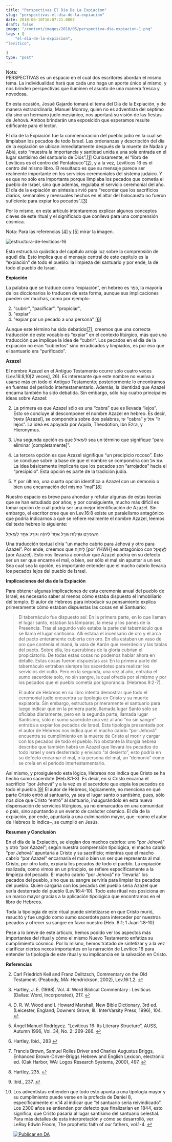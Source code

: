 ```yaml
---
title: "Perspectivas El Dia De La Expiacion"
slug: "perspectivas-el-dia-de-la-expiacion"
date: 2018-06-10T16:07:21.000Z
draft: false
image: "/content/images/2018/05/perspectiva-dia-expiacion-1.png"
tags : [
    "el-dia-de-la-expiacion",
"levitico",

]
type: "post"
---
```


   Nota:  
 PERSPECTIVAS es un espacio en el cual dos escritores abordan el mismo tema. La individualidad hará que cada uno haga un aporte único al mismo, y nos brinden perspectivas que iluminen el asunto de una manera fresca y novedosa.

 En esta ocasión, Josué Gajardo tomará el tema del Día de la Expiación, y de manera extraordinaria, Manuel Monroy, quien no es adventista del séptimo día sino un hermano judío mesiánico, nos aportará su visión de las fiestas de Jehová. Ambos brindarán una exposición que esperamos resulte edificante para el lector.

  El día de la Expiación fue la conmemoración del pueblo judío en la cual se limpiaban los pecados de todo Israel. Las ordenanzas y descripción del día de la expiación se ubican inmediatamente después de la muerte de Nadab y Abiú, esto “muestra la importancia y santidad unida a una sola entrada en el lugar santísimo del santuario de Dios”.[[1]](#fn1) Curiosamente, el “libro de Levíticos es el centro del Pentateuco”[[2]](#fn2), y a la vez, Levíticos 16 es el centro del mismo libro. El resultado es que su mensaje parece ser realmente importante en los servicios ceremoniales del sistema judaico. Y es que no sólo era importante porque limpiaba los pecados que cometía el pueblo de Israel, sino que además, regulaba el servicio ceremonial del año. El día de la expiación en síntesis sirvió para “recordar que los sacrificios diarios, semanales y mensuales hechos en el altar del holocausto no fueron suficiente para expiar los pecados”.[[3]](#fn3)

 Por lo mismo, en este artículo intentaremos explicar algunos conceptos claves de este ritual y el significado que conlleva para una comprensión cósmica.

 Nota: Para las referencias [[4]](#fn4) y [[5]](#fn5) mirar la imagen.

 ![estructura-de-leviticos-16](/content/images/2018/05/estructura-de-leviticos-16.png)

 Esta estructura quiástica del capítulo arroja luz sobre la comprensión de aquél día. Esto implica que el mensaje central de este capítulo es la “expiación” de todo el pueblo: la limpieza del santuario y por ende, la de todo el pueblo de Israel.

 **Expiación**

 La palabra que se traduce como “expiación”, en hebreo es כּפר, la mayoría de los diccionarios lo traducen de esta forma, aunque sus implicaciones pueden ser muchas, como por ejemplo:

 
 2. "cubrir", "pacificar", "propiciar",
 4. "expiar"
 6. "expiar por un pecado a una persona" [[6]](#fn6)
 
 Aunque este término ha sido debatido[[7]](#fn7), creemos que una correcta traducción de este vocablo es “expiar” en el contexto litúrgico, más que una traducción que implique la idea de “cubrir”. Los pecados en el día de la expiación no eran “cubiertos” sino erradicados y limpiados, es por eso que el santuario era “purificado”.

 **Azazel**

 El nombre Azazel en el Antiguo Testamento ocurre sólo cuatro veces (Lev.16:8,10[2 veces], 26). Es interesante que este nombre no vuelva a usarse más en todo el Antiguo Testamento; posteriormente lo encontramos en fuentes del período intertestamentario. Además, la identidad que Azazel encarna también ha sido debatida. Sin embargo, sólo hay cuatro principales ideas sobre Azazel:

 
 2.  La primera es que Azazel sólo es una “cabra” que es llevada “lejos”. Esto se concluye al descomponer el nombre Azazel en hebreo. Es decir, עזאזל [Azazel], se compondría sobre dos palabras, עז “cabra” y אזל “ir lejos”. La idea es apoyada por Aquila, Theodotion, Ibn Ezra, y Hieronymus.

 
 4.  Una segunda opción es que לעזאזל sea un término que signifique “para eliminar [completamente]”.

 
 6.  La tercera opción es que Azazel signifique “un precipicio rocoso”. Esto se concluye sobre la base de que el nombre se compondría con עזז אל. La idea básicamente implicaría que los pecados son “arrojados” hacia el “precipicio”. Esta opción es parte de la tradición judía.

 
 8.  Y por último, una cuarta opción identifica a Azazel con un demonio o bien una encarnación del mismo “mal”.[[8]](#fn8)

 
 
 Nuestro espacio es breve para ahondar y refutar algunas de estas teorías que se han estudiado por años; y por consiguiente, mucho más difícil es tomar opción de cuál podría ser una mejor identificación de Azazel. Sin embargo, el escritor cree que en Lev.16:8 existe un paralelismo antagónico que podría indicarnos a qué se refiere realmente el nombre Azazel, leemos del texto hebreo lo siguiente:

 הַשְּׂעִירִ֖ם גּוֹרָל֑וֹת גּוֹרָ֤ל אֶחָד֙ לַיהוָ֔ה וְגוֹרָ֥ל אֶחָ֖ד לַעֲזָאזֵֽל׃

 Una traducción textual diría “un macho cabrío para Jehová y otro para Azazel”. Por ende, creemos que לַיהוָ֔ה [por YHWH] es antagónico con לַעֲזָאזֵֽל [por Azazel]. Esto nos llevaría a concluir que Azazel podría en su defecto ser un ser que encarne el mal, o bien, ser sólo el mal sin apuntar a un ser. Sea cual sea la opción, es importante entender que el macho cabrío llevaría los pecados lejos del pueblo de Israel.

 **Implicaciones del día de la Expiación**

 Para obtener algunas implicaciones de esta ceremonia anual del pueblo de Israel, es necesario saber al menos cómo estaba dispuesto el inmobiliario del templo. El autor de Hebreos para introducir su pensamiento explica primeramente cómo estaban dispuestas las cosas en el Santuario:

 
>  El tabernáculo fue dispuesto así: En la primera parte, en lo que llaman el lugar santo, estaban las lámparas, la mesa y los panes de la Presencia. Tras el segundo velo estaba la parte del tabernáculo que se llama el lugar santísimo. Allí estaba el incensario de oro y el arca del pacto enteramente cubierta con oro. En ella estaban un vaso de oro que contenía el maná, la vara de Aarón que reverdeció y las tablas del pacto. Sobre ella, los querubines de la gloria cubrían el propiciatorio. De todas estas cosas no podemos hablar ahora en detalle. Estas cosas fueron dispuestas así: En la primera parte del tabernáculo entraban siempre los sacerdotes para realizar los servicios del culto. Pero en la segunda, una vez al año, entraba el sumo sacerdote solo, no sin sangre, la cual ofrecía por sí mismo y por los pecados que el pueblo cometía por ignorancia. (Hebreos 9:2-7).
> 
>   El autor de Hebreos en su libro intenta demostrar que todo el ceremonial judío encuentra su tipología en Cristo y su muerte expiatoria. Sin embargo, estructura primeramente el santuario para luego indicar que en la primera parte, llamada lugar Santo sólo se oficiaba diariamente; pero en la segunda parte, llamada lugar Santísimo, sólo el sumo sacerdote una vez al año “no sin sangre” entraba a expiar los pecados de Israel. Esta tipología presentada por el autor de Hebreos nos indica que el macho cabrío “por Jehová” encuentra su cumplimiento en la muerte de Cristo al morir y cargar con los pecados de todo el pueblo. No obstante la liturgia hebrea describe que también habrá un Azazel que llevará los pecados de todo Israel y será desterrado y enviado “al desierto”, esto podría en su defecto encarnar el mal, o la persona del mal, un “demonio” como se creía en el período intertestamentario.

 Así mismo, y prosiguiendo esta lógica, Hebreos nos indica que Cristo se ha hecho sumo sacerdote (Heb.8:1-3). Es decir, en sí Cristo encarna el sacrificio “por Jehová” y a la vez es el sacerdote que expía los pecados de todo el pueblo.[[9]](#fn9) El autor de Hebreos, lógicamente, no menciona en qué parte Cristo entró al santuario, ya sea el lugar santo o santísimo, pues, sólo nos dice que Cristo “entró” al santuario, inaugurándolo en esta nueva dispensación de servicios litúrgicos, ya no enmarcados en una comunidad o país, sino apuntando a un evento de carácter cósmico. El día de la expiación, por ende, apuntaría a una culminación mayor, que –como el autor de Hebreos lo indica–, se cumplió en Jesús.

 **Resumen y Conclusión**

 En el día de la Expiación, se elegían dos machos cabríos: uno “por Jehová” y otro “por Azazel”; según nuestra comprensión tipológica, el macho cabrío “por Jehová” apuntaría a Cristo y su sacrificio; mientras que el macho cabrío “por Azazel” encarnaría el mal o bien un ser que representa al mal. Cristo, por otro lado, expiaría los pecados de todo el pueblo. La expiación realizada, como vimos en un principio, se refiere específicamente a la limpieza del pecado. El macho cabrío “por Jehová” no “llevaría” los pecados del pueblo, sino que su sangre serviría para limpiar los pecados del pueblo. Quien cargaría con los pecados del pueblo sería Azazel que sería desterrado del pueblo (Lev.16:4-10). Todo este ritual nos posiciona en un marco mayor gracias a la aplicación tipológica que encontramos en el libro de Hebreos.

 Toda la tipología de este ritual puede sintetizarse en que Cristo murió, resucitó y fue ungido como sumo sacerdote para interceder por nuestros pecados y ofrecer su sangre en favor nuestro (Heb. 8:1; 1 Juan 1:8-10).

 Pese a lo breve de este artículo, hemos podido ver los aspectos más importantes del ritual y cómo el mismo Nuevo Testamento enfatiza su cumplimiento cósmico. Por lo mismo, hemos tratado de sintetizar y a la vez clarificar ciertos nexos importantes en la narración de Levítico 16 para entender la tipología de este ritual y su implicancia en la salvación en Cristo.

 **Referencias**

   
 2. Carl Friedrich Keil and Franz Delitzsch, Commentary on the Old Testament. (Peabody, MA: Hendrickson, 2002), Lev.16:1,2. [↩︎](#fnref1)

 
 4. Hartley, J. E. (1998). Vol. 4: Word Biblical Commentary : Leviticus (Dallas: Word, Incorporated), 217. [↩︎](#fnref2)

 
 6. D. R. W. Wood and I. Howard Marshall, New Bible Dictionary, 3rd ed. (Leicester, England; Downers Grove, Ill.: InterVarsity Press, 1996), 104. [↩︎](#fnref3)

 
 8. Ángel Manuel Rodrígyez. “Leviticus 16: Its Literary Structure”, AUSS, Autumn 1996, Vol. 34, No. 2: 269-286. [↩︎](#fnref4)

 
 10. Hartley, Ibíd., 283 [↩︎](#fnref5)

 
 12. Francis Brown, Samuel Rolles Driver and Charles Augustus Briggs, Enhanced Brown-Driver-Briggs Hebrew and English Lexicon, electronic ed. (Oak Harbor, WA: Logos Research Systems, 2000), 497. [↩︎](#fnref6)

 
 14. Hartley, 235. [↩︎](#fnref7)

 
 16. Ibíd., 237. [↩︎](#fnref8)

 
 18. Los adventistas entienden que todo esto apunta a una tipología mayor y su cumplimiento puede verse en la profecía de Daniel 8, específicamente el v.14 al indicar que “el santuario sería reivindicado”. Los 2300 años se entienden por defecto que finalizarían en 1844, esto significa, que Cristo pasaría al lugar santísimo del santuario celestial. Para más detalles de esta interpretación y cómo se desarrolló, ver LeRoy Edwin Froom, The prophetic faith of our fathers, vol.1-4. [↩︎](#fnref9)

 
 
     [![Publicar en DA](/content/images/2020/06/Publicar_DA.png)](/quieres-publicar-en-da/) 